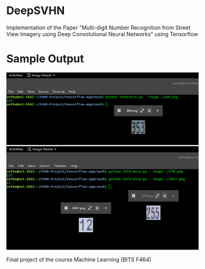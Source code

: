 # DeepSVHN
Implementation of the Paper "Multi-digit Number Recognition from Street View Imagery using Deep Convolutional Neural Networks" using Tensorflow

# Sample Output
![image](final_out.png)
![image](final-out-2.png)

Final project of the course Machine Learning (BITS F464)